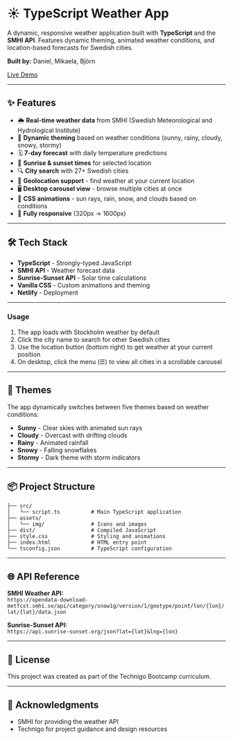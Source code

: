 # ☀️ TypeScript Weather App

A dynamic, responsive weather application built with **TypeScript** and the **SMHI API**. Features dynamic theming, animated weather conditions, and location-based forecasts for Swedish cities.

**Built by:** Daniel, Mikaela, Björn

[Live Demo](https://js-project-weather-app.netlify.app/)

---

## ✨ Features

- 🌦️ **Real-time weather data** from SMHI (Swedish Meteorological and Hydrological Institute)
- 🎨 **Dynamic theming** based on weather conditions (sunny, rainy, cloudy, snowy, stormy)
- 🗓️ **7-day forecast** with daily temperature predictions
- 🌅 **Sunrise & sunset times** for selected location
- 🔍 **City search** with 27+ Swedish cities
- 📍 **Geolocation support** - find weather at your current location
- 🖥️ **Desktop carousel view** - browse multiple cities at once
- 💫 **CSS animations** - sun rays, rain, snow, and clouds based on conditions
- 📱 **Fully responsive** (320px → 1600px)

---

## 🛠️ Tech Stack

- **TypeScript** - Strongly-typed JavaScript
- **SMHI API** - Weather forecast data
- **Sunrise-Sunset API** - Solar time calculations
- **Vanilla CSS** - Custom animations and theming
- **Netlify** - Deployment

---

### Usage

1. The app loads with Stockholm weather by default
2. Click the city name to search for other Swedish cities
3. Use the location button (bottom right) to get weather at your current position
4. On desktop, click the menu (☰) to view all cities in a scrollable carousel

---

## 🎨 Themes

The app dynamically switches between five themes based on weather conditions:

- **Sunny** - Clear skies with animated sun rays
- **Cloudy** - Overcast with drifting clouds
- **Rainy** - Animated rainfall
- **Snowy** - Falling snowflakes
- **Stormy** - Dark theme with storm indicators

---

## 📦 Project Structure

```
├── src/
│   └── script.ts          # Main TypeScript application
├── assets/
│   └── img/               # Icons and images
├── dist/                  # Compiled JavaScript
├── style.css              # Styling and animations
├── index.html             # HTML entry point
└── tsconfig.json          # TypeScript configuration
```

---

## 🌐 API Reference

**SMHI Weather API:**  
`https://opendata-download-metfcst.smhi.se/api/category/snow1g/version/1/geotype/point/lon/{lon}/lat/{lat}/data.json`

**Sunrise-Sunset API:**  
`https://api.sunrise-sunset.org/json?lat={lat}&lng={lon}`

---

## 📝 License

This project was created as part of the Technigo Bootcamp curriculum.

---

## 🙏 Acknowledgments

- SMHI for providing the weather API
- Technigo for project guidance and design resources